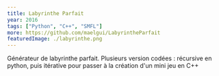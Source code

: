 ```yaml
---
title: Labyrinthe Parfait
year: 2016
tags: ["Python", "C++", "SMFL"]
more: https://github.com/maelgui/LabyrintheParfait
featuredImage: ./labyrinthe.png
---
```

Générateur de labyrinthe parfait.
Plusieurs version codées : récursive en python, puis itérative pour passer à la création d'un mini jeu en C++